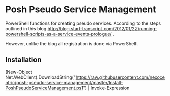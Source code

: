 # Posh Pseudo Service Management

PowerShell functions for creating pseudo services. According to the steps outlined in this blog http://blog.start-transcript.com/2012/01/22/running-powershell-scripts-as-a-service-events-prologue/ .

However, unlike the blog all registration is done via PowerShell.

## Installation

(New-Object Net.WebClient).DownloadString("https://raw.githubusercontent.com/nexocentric/posh-pseudo-service-management/master/Install-PoshPseudoServiceManagement.ps1") | Invoke-Expression